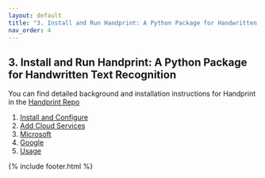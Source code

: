 ```yaml
---
layout: default
title: "3. Install and Run Handprint: A Python Package for Handwritten Text Recognition"
nav_order: 4
---
```

## 3. Install and Run Handprint: A Python Package for Handwritten Text Recognition
You can find detailed background and installation instructions for Handprint in the [Handprint Repo](https://github.com/caltechlibrary/handprint)<br>

1. <a href="https://github.com/caltechlibrary/handprint/blob/master/README.md#-installation-and-configuration" target="_blank">Install and Configure</a><br>
2. <a href="https://github.com/caltechlibrary/handprint/blob/master/README.md#-add-cloud-service-credentials" target="_blank">Add Cloud Services</a><br>
3. <a href="https://github.com/caltechlibrary/handprint/blob/master/README.md#microsoft" target="_blank">Microsoft</a><br>
4. <a href="https://github.com/caltechlibrary/handprint/blob/master/README.md#google" target="_blank">Google</a><br>
5. <a href="https://github.com/caltechlibrary/handprint/blob/master/README.md#%EF%B8%8E-usage" target="_blank">Usage</a><br>

{% include footer.html %}
